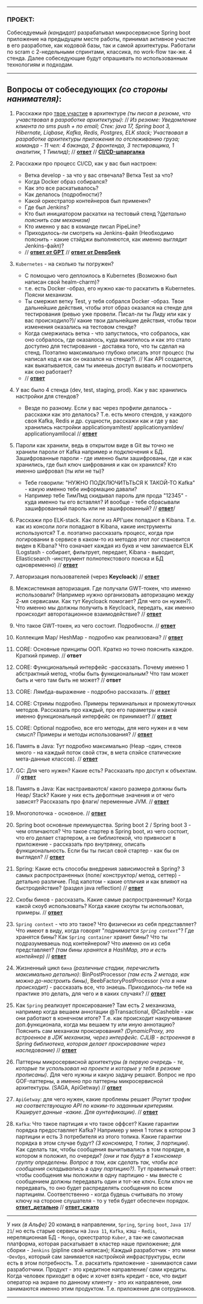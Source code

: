 
---
### ПРОЕКТ:
Собеседуемый *(кандидат)* разрабатывал микросервисное Spring boot приложение на предыдущем месте работы, принимал активное участие в его разработке, как кодовой базы, так и самой архитектуры. Работали по scram с 2-недельными спринтами, классика, по work-flow так-же. 4 стенда.
Далее собеседующие будут опрашивать по использованным технологиям и подходам.

---
## Вопросы от собеседующих *(со стороны нанимателя)*:

1. Расскажи про <u>твое участие</u> в архитектуре *(ты писал в резюме, что учавствовал в разработке архитектуры)*: // *Из резюме: Уведомление клиента по sms push + по email; Стек: java 17, Spring boot 3, Hibernate, Liqbase, Kafka, Redis, Postgres, ELK stack; Участвовал в разработке архитектуры приложения по отслеживанию груза; команда - 11 чел: 4 бэкэнда, 2 фронтенда, 3 тестировщика, 1 аналитик, 1 Тимлид)*;   //   [**ответ**](Ответы/01_твое_участие_в_архитектуре.md)   //   [**CI/CD-шпаргалка**](Ответы/CI_CD-шпаргалка.md)
	   
2. Расскажи про процесс CI/CD, как у вас был настроен:
	- Ветка develop - за что у вас отвечала? Ветка Test  за что? 
	- Когда Docker образ собирался?
	- Как это все раскатывалось?
	- Как делалось (подробности)?
	- Какой оркестратор контейнеров был применен? 
	- Где был Jenkins?
	- Кто был инициатором раскатки на тестовый стенд ?*(детально пояснить сам механизм)*
	- Кто именно у вас в команде писал PipeLine?
	- Приходилось-ли смотреть на Jenkins-файл (Необходимо пояснить - какие стэйджи выполняются, как именно выглядит Jenkins-файл)?
	-   //   [**ответ от GPT**](Ответы/02_расскажи_про_CI_CD(от_gpt).md)   //   [**ответ от DeepSeek**](Ответы/02_расскажи_про_CI_CD(от_deepseek).md)
	  
3. `Kubernetes` - на сколько ты погружен?
	- С помощью чего деплоилось в Kubernetes (Возможно был написан свой healm-charm)?
	- т.е. есть Docker -образ, его нужно как-то раскатить в Kubernetes. Поясни механизм. 
	- Ты смержил ветку Test, у тебя собрался Docker -образ. Твои дальнейшие действия, чтобы этот образ оказался на стенде для тестирования (ревью уже провели. Писал-ли ты Лиду или как у вас происходило?)/ какие твои дальнейшие действия, чтобы твои изменения оказались на тестовом стенде?
	- Когда смержилась ветка - что запустилось, что собралось, как оно собралось, где оказалось, куда выкатилось и как это стало доступно для тестирования - доставка того, что ты сделал на стенд. Поэтапно максимально глубоко описать этот процесс (ты написал код и как он оказался на стенде?). // Как API создается, как выкатывается, сам ты имеешь доступ вызвать и посмотреть как оно работает? 
	-    //   [**ответ**](Ответы/03_Kubernetes.md)
	  
4. У вас было 4 стенда (dev, test, staging, prod). Как у вас хранились настройки для стендов?
	- Везде по разному. Если у вас через профили делалось - расскажи как это делалось? Т.е. есть много стендов, у каждого своя Kafka, Redis и др. сущности, расскажи как и где у вас хранились настройки applicationyamltest/ applicationyamldev/ applicationyamllocal   //   [**ответ**](Ответы/04_настройки_для_стендов.md)
	  
5. Пароли как хранили, ведь в открытом виде в Git вы точно не хранили пароли от Kafka например и подключения к БД. Зашифрованные пароли - где именно были зашифрованы, где и как хранились, где был ключ шифрования и как он хранился? Кто именно шифровал (ты или не ты)?
	- Тебе говорили: "НУЖНО ПОДКЛЮЧИТЬТЬСЯ К ТАКОЙ-ТО Kafka" - какую именно тебе информацию давали?
	- Например тебе ТимЛмд скидывал пароль для прода "12345" - куда именно ты его вставлял? И вообще - тебе сбрасывали зашифрованный пароль или не зашифрованный?   //   [**ответ**](Ответы/05_Пароли_как_хранили.md)/
	  
6. Расскажи про ELK-stack. Как логи из API'шек попадают в Kibana. Т.е. как из консоли логи попадают в Kibana, какие инструменты используются? Т.е. поэтапно рассказать процесс, когда при логировании в сервисе в каком-то из методов этот лог становится виден в Kibana? Что означает каждая из букв и чем занимается ELK (Logstash - собирает, фильтрует, передает, Kibana - выводит, Ellasticsearch -инструмент полнотекстового поиска и БД одновременно)   //   [**ответ**](Ответы/06_ELK-stack.md)
	   
7. Авторизация пользователей (через **Keycloack**)   //   [**ответ**](Ответы/07_Авторизация_через_Keycloack.md)
	   
8. Межсистемная авторизация. Где получали GWT-токен, что именно использовали? (Например нужно организовать авторизацию между 2-мя сервисами. Как тут Keycloack помогает? Для чего он нужен?). Что именно мы должны получить в Keycloack, передать, как именно происходит авторотационное взаимодействие?   //   [**ответ**](Ответы/08_Межсистемная_авторизация.md)
	   
9. Что такое GWT-токен, из чего состоит. Подробности.   //   [**ответ**](Ответы/09_Что_такое_GWT-токен.md)
	   
10. Коллекция Map/ HeshMap - подробно как реализована?   //   [**ответ**](Ответы/10_Map_HeshMap.md)
    
11. CORE: Основные принципы ООП. Кратко но точно пояснить каждое. Краткий пример.   //   **ответ**
    
12. CORE: Функциональный интерфейс -рассказать. Почему именно 1 абстрактный метод, чтобы быть функциональным? Что там может быть и чего там быть не может?   //   **ответ**
    
13. CORE: Лямбда-выражение - подробно рассказать.   //   [**ответ**](Ответы/13_Лямбда-выражение.md)
    
14. CORE: Стримы подробно. Примеры терминальных и промежуточных методов. Рассказать про каждый, про его параметры и какой именно функциональный интерфейс он принимает?   //   [**ответ**](Ответы/14_Стримы(Streams)—подробно.md)
    
15. CORE: Optional подробно, все его методы, для него нужен и в чем смысл? Примеры и методы использования?   //   [**ответ**](Ответы/15_Optional.md)   
    
16. Память в Java: Тут подробно максимально (Heap -один, стеков много - на каждый поток свой стэк, в мета спэйсе статические мета-данные классов).   //   [**ответ**](Ответы/16_Память_в_Java.md)
    
17. GC: Для чего нужен? Какие есть? Рассказать про доступ к объектам.   //   [**ответ**](Ответы/17_GC_Для_чего_Какие_есть.md)
    
18. Память в Java: Как настраиваются/ какого размера должны быть Heap/ Stack? Какие у них есть дефолтные значения и от чего зависят? Рассказать про флаги/ переменные JVM.   //   [**ответ**](Ответы/18_Память_в_Java.md)
    
19. Многопоточка - основное.   //   [**ответ**](Ответы/19_Многопоточка-основное.md)
    
20. Spring boot основные преимущества. Spring boot 2 / Spring boot 3 - чем отличаются? Что такое стартер в Spring boot, из чего состоит, что его делает стартером, а не библиотекой, что привносит в приложение - рассказать про внутрянку, описать функциональность. Если бы ты писал свой стартер - как бы он выглядел?   //   [**ответ**](Ответы/20_Spring_boot_преимущества.md)
    
21. Spring: Какие есть способы внедрения зависимостей в Spring? 3 самых распространенных (поле/ конструктор/ метод, сеттер) - детально различие. Под капотом - какие отличия и как влияют на быстродействие? (раздел java reflection)   //   [**ответ**](Ответы/21_Spring_способы_внедрения_зависимостей.md)
    
22. Скобы бинов - рассказать. Какие самые распространенные? Когда какой скоуб использовать? Когда какие скоупы ты использовал, примеры.   //   [**ответ**](Ответы/22_Scope_бинов.md)
    
23. `Spring context` - что это такое? Что физически из себя представляет? Что имеют в виду, когда говорят "*поднимается `Spring context`*"? Где хранятся бины? Как `Spring container` хранит бины? Что ты подразумеваешь под контейнером? Что именно он из себя представляет? *(там бины хранятся в HashMap, это и есть контейнер)*   //   [**ответ**](Ответы/23_Spring_context.md)
    
24. Жизненный цикл `бина` *(различные стадии, перечислить максимально детально)*: BinPostProcessor *(там есть 2 метода, как можно до-настроить бины)*, BeebFactoryPostProcessor *(что в нем происходит)* - рассказать все, что знаешь. Приходилось-ли тебе на практике это делать, для чего и в каких случаях?   //   [**ответ**](Ответы/24_Жизненный_цикл_БИНа.md)
    
25. Как `Spring` реализует проксирование? Там есть 2 механизма, например когда вешаем аннотации @Transactional, @Casheble - как они работают в конечном итоге? Т.е. как происходит накручивание доп.функционала, когда мы вешаем ту или иную аннотацию? Пояснить сам механизм проксирования? *(DynamicProxy, это встроенное в JDK механизм, через интерфейс. CJLIB - встроенная в Spring библиотека, которая делает проксирование через наследование)*   //   [**ответ**](Ответы/25_Spring&проксирование.md)
    
26. Паттерны микросервисной архитектуры *(в первую очередь - те, которые ти успользовал на проекте и которые у тебя в резюме прописаны)*. Для чего нужны и какую задачу решают. Вопрос не про GOF-паттерны, а именно про паттерны микросервисной архитектуры. (SAGA, ApiGetway)   //   [**ответ**](Ответы/26_Паттерны_микросервисной_.md)
    
27. `ApiGetway`: для чего нужен, какие проблемы решает *(Роутит трафик на соответствующую API по каким-то заданным критериям. Кэширует данные -какие. Для аунтефикации)*.   //   [**ответ**](Ответы/27_ApiGetway.md)
    
28. `Kafka`: Что такое партиция и что такое оффсет? Какие гарантии порядка предоставляет Kafka? Например у меня 1 топик в котором 3 партиции и есть 3 потребителя из этого топика. Какие гарантии порядка в этом случае будут? *(3 консюмера, 1 топик, 3 партиции)*. Как сделать так, чтобы сообщения вычитывались в том порядке, в котором я положил, по очереди? *(они и так будут в 1 консюмер группу определены. Вопрос в том, как сделать так, чтобы все сообщения складывались в одну партицию?)*. Тут правильный ответ: чтобы сообщения мы положили в одну партицию - мы вместе с сообщением должны передавать один и тот-же ключ. Если ключ не передавать, то оно будет распределять сообщения по всем партициям. Соответственно - когда будешь считывать по этому ключу на стороне слушателя - то у тебя будет обеспечен порядок. [**ответ_детально**](Ответы/28_Kafka_детально.md)   //   [**ответ_сжато**](Ответы/28_Kafka_сжато.md)

---
У них *(в Альфе)* 20 команд в направлении, `Spring`, `Spring boot`, `Java 17`/ `21`/ но есть старые сервисы на `Java 11`, `Kafka`, кэш - `Redis`, нереляционная БД - `Mongo`, оркестратор `Kuber`, а так-же самописная платформа, которая раскатывает в кластер наше приложение; для сборки - `Jenkins` (pipline свой написан); Каждый разработчик - это мини -`DevOps`, который сам занимается настройкой инфраструктуры, если есть в этом потребность. Т.е. раскатить приложение - занимаются сами разработчики. 
Продукт - это кредитное направление/ сами кредиты. Когда человек приходит в офис и хочет взять кредит - все, что видит оператор на экране по данному клиенту - это их направление, они занимаются именно этим продуктом. Т.е. приложение для сотрудников.

---



```yaml

```

```java

```

```json

```

```pgsql

```

```xml

```

```bash

```